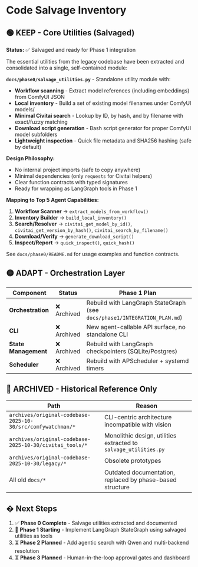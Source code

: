 # Code Salvage Inventory

## 🟢 KEEP - Core Utilities (Salvaged)

**Status:** ✅ Salvaged and ready for Phase 1 integration

The essential utilities from the legacy codebase have been extracted and consolidated into a single, self-contained module:

**`docs/phase0/salvage_utilities.py`** - Standalone utility module with:
- **Workflow scanning** - Extract model references (including embeddings) from ComfyUI JSON
- **Local inventory** - Build a set of existing model filenames under ComfyUI models/
- **Minimal Civitai search** - Lookup by ID, by hash, and by filename with exact/fuzzy matching
- **Download script generation** - Bash script generator for proper ComfyUI model subfolders
- **Lightweight inspection** - Quick file metadata and SHA256 hashing (safe by default)

**Design Philosophy:**
- No internal project imports (safe to copy anywhere)
- Minimal dependencies (only `requests` for Civitai helpers)
- Clear function contracts with typed signatures
- Ready for wrapping as LangGraph tools in Phase 1

**Mapping to Top 5 Agent Capabilities:**
1. **Workflow Scanner** → `extract_models_from_workflow()`
2. **Inventory Builder** → `build_local_inventory()`
3. **Search/Resolver** → `civitai_get_model_by_id()`, `civitai_get_version_by_hash()`, `civitai_search_by_filename()`
4. **Download/Verify** → `generate_download_script()`
5. **Inspect/Report** → `quick_inspect()`, `quick_hash()`

See `docs/phase0/README.md` for usage examples and function contracts.

## 🟡 ADAPT - Orchestration Layer

| Component | Status | Phase 1 Plan |
|-----------|--------|--------------|
| **Orchestration** | ❌ Archived | Rebuild with LangGraph StateGraph (see `docs/phase1/INTEGRATION_PLAN.md`) |
| **CLI** | ❌ Archived | New agent-callable API surface, no standalone CLI |
| **State Management** | ❌ Archived | Rebuild with LangGraph checkpointers (SQLite/Postgres) |
| **Scheduler** | ❌ Archived | Rebuild with APScheduler + systemd timers |

## 🔴 ARCHIVED - Historical Reference Only

| Path | Reason |
|------|--------|
| `archives/original-codebase-2025-10-30/src/comfywatchman/*` | CLI-centric architecture incompatible with vision |
| `archives/original-codebase-2025-10-30/civitai_tools/*` | Monolithic design, utilities extracted to `salvage_utilities.py` |
| `archives/original-codebase-2025-10-30/legacy/*` | Obsolete prototypes |
| All old `docs/*` | Outdated documentation, replaced by phase-based structure |

## � Next Steps

1. ✅ **Phase 0 Complete** - Salvage utilities extracted and documented
2. 🔄 **Phase 1 Starting** - Implement LangGraph StateGraph using salvaged utilities as tools
3. ⏳ **Phase 2 Planned** - Add agentic search with Qwen and multi-backend resolution
4. ⏳ **Phase 3 Planned** - Human-in-the-loop approval gates and dashboard
